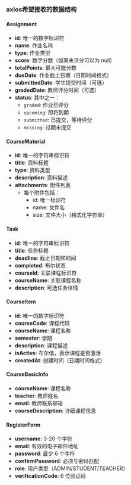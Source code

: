 ### axios希望接收的数据结构

#### Assignment
- **id**: 唯一的数字标识符
- **name**: 作业名称
- **type**: 作业类型
- **score**: 数字分数（如果未评分可以为 null）
- **totalPoints**: 最大可能分数
- **dueDate**: 作业截止日期（日期时间格式）
- **submittedDate**: 学生提交时间（可选）
- **gradedDate**: 教师评分时间（可选）
- **status**: 其中之一：
    - `graded`: 作业已评分
    - `upcoming`: 即将到期
    - `submitted`: 已提交，等待评分
    - `missing`: 过期未提交

#### CourseMaterial
- **id**: 唯一的字符串标识符
- **title**: 资料标题
- **type**: 资料类型
- **description**: 资料描述
- **attachments**: 附件列表
    - 每个附件包括：
        - id: 唯一标识符
        - name: 文件名
        - size: 文件大小（格式化字符串）

#### Task
- **id**: 唯一的字符串标识符
- **title**: 任务标题
- **deadline**: 截止日期和时间
- **completed**: 布尔状态
- **courseId**: 关联课程标识符
- **courseName**: 关联课程名称
- **description**: 可选任务详情

#### CourseItem
- **id**: 唯一的数字标识符
- **courseCode**: 课程代码
- **courseName**: 课程名称
- **semester**: 学期
- **description**: 课程描述
- **isActive**: 布尔值，表示课程是否激活
- **createdAt**: 创建时间（日期时间格式）

#### CourseBasicInfo
- **courseName**: 课程名称
- **teacher**: 教师姓名
- **email**: 教师联系邮箱
- **courseDescription**: 详细课程信息

#### RegisterForm
- **username**: 3-20 个字符
- **email**: 有效的电子邮件地址
- **password**: 最少 6 个字符
- **confirmPassword**: 必须与密码匹配
- **role**: 用户类型（ADMIN/STUDENT/TEACHER）
- **verificationCode**: 6 位验证码